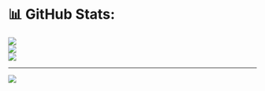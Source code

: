 # 📊 GitHub Stats:
![](https://github-readme-stats.vercel.app/api?username=jain-santosh&theme=dark&hide_border=false&include_all_commits=false&count_private=false)<br/>
![](https://nirzak-streak-stats.vercel.app/?user=jain-santosh&theme=dark&hide_border=false)<br/>
![](https://github-readme-stats.vercel.app/api/top-langs/?username=jain-santosh&theme=dark&hide_border=false&include_all_commits=false&count_private=false&layout=compact)

---
[![](https://visitcount.itsvg.in/api?id=jain-santosh&icon=0&color=0)](https://visitcount.itsvg.in)

<!-- Proudly created with GPRM ( https://gprm.itsvg.in ) -->
